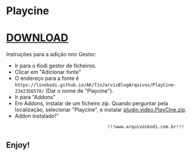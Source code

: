 # Playcine
#  <a href="plugin.video.PlayCine.zip">DOWNLOAD</a>

Instruções para a adição nno Gestor:


<p align="left">
  <ul>
    <li>Ir para o Kodi gestor de ficheiros.</li>
    <li>Clicar em "Adicionar fonte"</li>
    <li>O endereço para a fonte é <code>https://linekodi.github.io/AK/TioJarvisBlogArquivos/PlayCine-2342356578/</code> (Dar o nome de "Playcine").</li>
    <li>Ir para "Addons"</li>
    <li>Em Addons, instalar de um ficheiro zip. Quando perguntar pela localização, selecionar "Playcine", e instalar <a href="plugin.video.PlayCine.zip">plugin.video.PlayCine.zip</a>.</li>
    <li>Addon instalado!"</li>
    
                                       !!!www.arquivoskodi.com.br!!!
  </ul>
</p>

## Enjoy!
